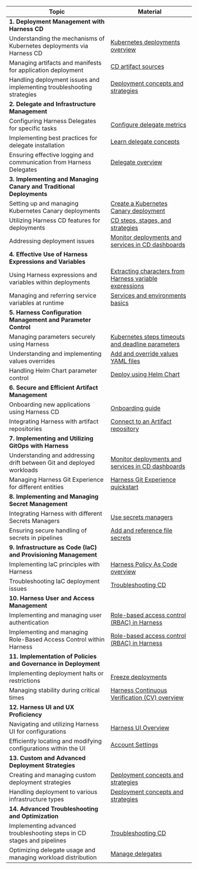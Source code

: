 | Topic | Material|
| --- | -- |
| **1. Deployment Management with Harness CD**   | |
| Understanding the mechanisms of Kubernetes deployments via Harness CD  | [Kubernetes deployments overview](https://developer.harness.io/docs/continuous-delivery/deploy-srv-diff-platforms/kubernetes/kubernetes-deployments-overview/) |
| Managing artifacts and manifests for application deployment | [CD artifact sources](https://developer.harness.io/docs/continuous-delivery/x-platform-cd-features/services/artifact-sources/) |
| Handling deployment issues and implementing troubleshooting strategies | [Deployment concepts and strategies](https://developer.harness.io/docs/continuous-delivery/manage-deployments/deployment-concepts/)|
| **2. Delegate and Infrastructure Management**  | |
| Configuring Harness Delegates for specific tasks | [Configure delegate metrics](https://developer.harness.io/docs/platform/delegates/manage-delegates/delegate-metrics/) |
| Implementing best practices for delegate installation | [Learn delegate concepts](https://developer.harness.io/docs/category/delegate-concepts)|
| Ensuring effective logging and communication from Harness Delegates| [Delegate overview](https://developer.harness.io/docs/platform/delegates/delegate-concepts/delegate-overview/) |
| **3. Implementing and Managing Canary and Traditional Deployments** | |
| Setting up and managing Kubernetes Canary deployments | [Create a Kubernetes Canary deployment](https://developer.harness.io/docs/continuous-delivery/deploy-srv-diff-platforms/kubernetes/kubernetes-executions/create-a-kubernetes-canary-deployment/) |
| Utilizing Harness CD features for deployments| [CD steps, stages, and strategies](https://developer.harness.io/docs/continuous-delivery/x-platform-cd-features/executions/stages-steps-strategies/) |
| Addressing deployment issues | [Monitor deployments and services in CD dashboards](https://developer.harness.io/docs/continuous-delivery/monitor-deployments/monitor-cd-deployments)|
| **4. Effective Use of Harness Expressions and Variables**  | |
| Using Harness expressions and variables within deployments| [Extracting characters from Harness variable expressions](https://developer.harness.io/docs/platform/variables-and-expressions/extracting-characters-from-harness-variable-expressions/) |
| Managing and referring service variables at runtime | [Services and environments basics](https://developer.harness.io/docs/continuous-delivery/get-started/services-and-environments-overview/)|
| **5. Harness Configuration Management and Parameter Control** | |
| Managing parameters securely using Harness | [Kubernetes steps timeouts and deadline parameters](https://developer.harness.io/docs/continuous-delivery/deploy-srv-diff-platforms/kubernetes/cd-k8s-ref/kubernetes-steps-timeouts-and-deadline-parameters/) |
| Understanding and implementing values overrides| [Add and override values YAML files](https://developer.harness.io/docs/continuous-delivery/deploy-srv-diff-platforms/kubernetes/cd-kubernetes-category/add-and-override-values-yaml-files/) |
| Handling Helm Chart parameter control| [Deploy using Helm Chart](https://developer.harness.io/tutorials/cd-pipelines/kubernetes/helm-chart/) |
| **6. Secure and Efficient Artifact Management**  | |
| Onboarding new applications using Harness CD  | [Onboarding guide](https://developer.harness.io/docs/continuous-delivery/cd-onboarding/new-user/onboarding-path/)|
| Integrating Harness with artifact repositories | [Connect to an Artifact repository](https://developer.harness.io/docs/platform/connectors/artifact-repositories/connect-to-an-artifact-repo/)|
| **7. Implementing and Utilizing GitOps with Harness** | |
| Understanding and addressing drift between Git and deployed workloads  | [Monitor deployments and services in CD dashboards](https://developer.harness.io/docs/continuous-delivery/monitor-deployments/monitor-cd-deployments/)|
| Managing Harness Git Experience for different entities| [Harness Git Experience quickstart](https://developer.harness.io/docs/platform/git-experience/configure-git-experience-for-harness-entities/)|
| **8. Implementing and Managing Secret Management** | |
| Integrating Harness with different Secrets Managers| [Use secrets managers](https://developer.harness.io/docs/platform/secrets/secrets-management/add-secrets-manager) |
| Ensuring secure handling of secrets in pipelines  | [Add and reference file secrets](https://developer.harness.io/docs/platform/secrets/add-file-secrets/)|
| **9. Infrastructure as Code (IaC) and Provisioning Management**  | |
| Implementing IaC principles with Harness | [Harness Policy As Code overview](https://developer.harness.io/docs/continuous-delivery/x-platform-cd-features/advanced/cd-governance/harness-governance-overview/)|
| Troubleshooting IaC deployment issues| [Troubleshooting CD](https://developer.harness.io/docs/troubleshooting/troubleshooting-nextgen#continuous-delivery) |
| **10. Harness User and Access Management**| |
| Implementing and managing user authentication | [Role-based access control (RBAC) in Harness](https://developer.harness.io/docs/platform/role-based-access-control/rbac-in-harness/) |
| Implementing and managing Role-Based Access Control within Harness| [Role-based access control (RBAC) in Harness](https://developer.harness.io/docs/platform/role-based-access-control/rbac-in-harness/)|
| **11. Implementation of Policies and Governance in Deployment**  ||
| Implementing deployment halts or restrictions | [Freeze deployments](https://developer.harness.io/docs/continuous-delivery/manage-deployments/deployment-freeze/)  |
| Managing stability during critical times  | [Harness Continuous Verification (CV) overview](https://developer.harness.io/docs/continuous-delivery/verify/verify-deployments-with-the-verify-step/)|
| **12. Harness UI and UX Proficiency** ||
| Navigating and utilizing Harness UI for configurations | [Harness UI Overview](https://developer.harness.io/docs/get-started/harness-ui-overview/) |
| Efficiently locating and modifying configurations within the UI| [Account Settings](https://developer.harness.io/docs/get-started/harness-ui-overview/#account-settings)|
| **13. Custom and Advanced Deployment Strategies**  |  |
| Creating and managing custom deployment strategies| [Deployment concepts and strategies](https://developer.harness.io/docs/continuous-delivery/manage-deployments/deployment-concepts/) |
| Handling deployment to various infrastructure types| [Deployment concepts and strategies](https://developer.harness.io/docs/continuous-delivery/manage-deployments/deployment-concepts/)|
| **14. Advanced Troubleshooting and Optimization**  |  |
| Implementing advanced troubleshooting steps in CD stages and pipelines | [Troubleshooting CD](https://developer.harness.io/docs/troubleshooting/troubleshooting-nextgen#continuous-delivery)|
| Optimizing delegate usage and managing workload distribution  | [Manage delegates](https://developer.harness.io/docs/category/manage-delegates)|
